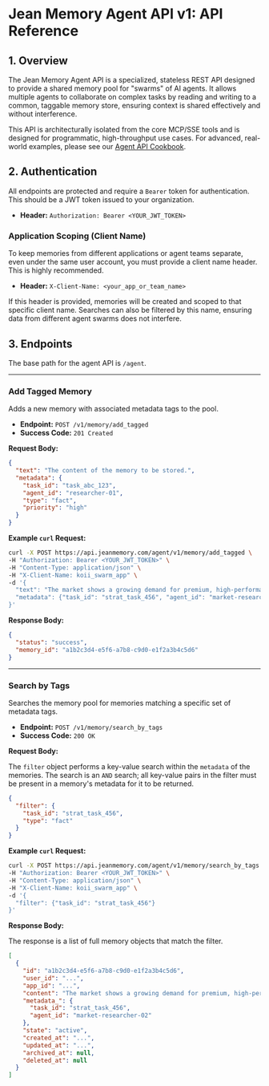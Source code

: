 # Jean Memory Agent API v1: API Reference

## 1. Overview

The Jean Memory Agent API is a specialized, stateless REST API designed to provide a shared memory pool for "swarms" of AI agents. It allows multiple agents to collaborate on complex tasks by reading and writing to a common, taggable memory store, ensuring context is shared effectively and without interference.

This API is architecturally isolated from the core MCP/SSE tools and is designed for programmatic, high-throughput use cases. For advanced, real-world examples, please see our [Agent API Cookbook](./api_cookbook.md).

## 2. Authentication

All endpoints are protected and require a `Bearer` token for authentication. This should be a JWT token issued to your organization.

-   **Header:** `Authorization: Bearer <YOUR_JWT_TOKEN>`

### Application Scoping (Client Name)

To keep memories from different applications or agent teams separate, even under the same user account, you must provide a client name header. This is highly recommended.

-   **Header:** `X-Client-Name: <your_app_or_team_name>`

If this header is provided, memories will be created and scoped to that specific client name. Searches can also be filtered by this name, ensuring data from different agent swarms does not interfere.

## 3. Endpoints

The base path for the agent API is `/agent`.

---

### Add Tagged Memory

Adds a new memory with associated metadata tags to the pool.

-   **Endpoint:** `POST /v1/memory/add_tagged`
-   **Success Code:** `201 Created`

**Request Body:**

```json
{
  "text": "The content of the memory to be stored.",
  "metadata": {
    "task_id": "task_abc_123",
    "agent_id": "researcher-01",
    "type": "fact",
    "priority": "high"
  }
}
```

**Example `curl` Request:**

```bash
curl -X POST https://api.jeanmemory.com/agent/v1/memory/add_tagged \
-H "Authorization: Bearer <YOUR_JWT_TOKEN>" \
-H "Content-Type: application/json" \
-H "X-Client-Name: koii_swarm_app" \
-d '{
  "text": "The market shows a growing demand for premium, high-performance EVs.",
  "metadata": {"task_id": "strat_task_456", "agent_id": "market-researcher-02"}
}'
```

**Response Body:**

```json
{
  "status": "success",
  "memory_id": "a1b2c3d4-e5f6-a7b8-c9d0-e1f2a3b4c5d6"
}
```

---

### Search by Tags

Searches the memory pool for memories matching a specific set of metadata tags.

-   **Endpoint:** `POST /v1/memory/search_by_tags`
-   **Success Code:** `200 OK`

**Request Body:**

The `filter` object performs a key-value search within the `metadata` of the memories. The search is an `AND` search; all key-value pairs in the filter must be present in a memory's metadata for it to be returned.

```json
{
  "filter": {
    "task_id": "strat_task_456",
    "type": "fact"
  }
}
```

**Example `curl` Request:**

```bash
curl -X POST https://api.jeanmemory.com/agent/v1/memory/search_by_tags \
-H "Authorization: Bearer <YOUR_JWT_TOKEN>" \
-H "Content-Type: application/json" \
-H "X-Client-Name: koii_swarm_app" \
-d '{
  "filter": {"task_id": "strat_task_456"}
}'
```

**Response Body:**

The response is a list of full memory objects that match the filter.

```json
[
  {
    "id": "a1b2c3d4-e5f6-a7b8-c9d0-e1f2a3b4c5d6",
    "user_id": "...",
    "app_id": "...",
    "content": "The market shows a growing demand for premium, high-performance EVs.",
    "metadata_": {
      "task_id": "strat_task_456",
      "agent_id": "market-researcher-02"
    },
    "state": "active",
    "created_at": "...",
    "updated_at": "...",
    "archived_at": null,
    "deleted_at": null
  }
]
``` 